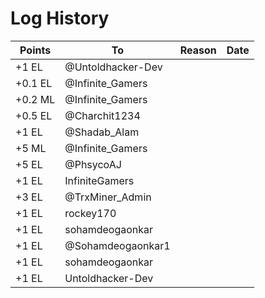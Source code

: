 # Log History

Points | To | Reason | Date
------------ | ------------- | ------------- | -------------
+1 EL | @Untoldhacker-Dev | | 
+0.1 EL | @Infinite_Gamers | | 
+0.2 ML | @Infinite_Gamers | | 
+0.5 EL | @Charchit1234 | | 
+1 EL | @Shadab_Alam | | 
+5 ML | @Infinite_Gamers | | 
+5 EL | @PhsycoAJ | | 
+1 EL | InfiniteGamers | | 
+3 EL | @TrxMiner_Admin | | 
+1 EL | rockey170 | | 
+1 EL | sohamdeogaonkar | | 
+1 EL | @Sohamdeogaonkar1 | | 
+1 EL | sohamdeogaonkar | | 
+1 EL | Untoldhacker-Dev | | 
